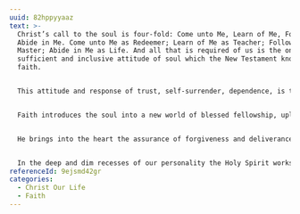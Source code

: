 ```yaml
---
uuid: 82hppyyaaz
text: >-
  Christ’s call to the soul is four-fold: Come unto Me, Learn of Me, Follow Me,
  Abide in Me. Come unto Me as Redeemer; Learn of Me as Teacher; Follow Me as
  Master; Abide in Me as Life. And all that is required of us is the one
  sufficient and inclusive attitude of soul which the New Testament knows as
  faith.


  This attitude and response of trust, self-surrender, dependence, is the essential attitude and response of the soul of man to God. Every sincere man knows full well the impossibility of realizing his true life in isolation, apart from God. Faith as man’s response to God for ever puts an end to the spiritual helplessness and hopelessness of the solitary man. It introduces him to a new relationship to God in Christ, and opens the door to the coming of the Holy Spirit of light and life. It is the means whereby the needed strength, satisfaction, and security come to the soul from fellowship with God.


  Faith introduces the soul into a new world of blessed fellowship, uplifting motives, satisfying experiences, and spiritual powers, and from the moment the attitude of trust is taken up the Holy Spirit begins His work of revealing Jesus Christ to the soul.


  He brings into the heart the assurance of forgiveness and deliverance from the burden of the past, he bestows on the soul the gift of the Divine life, and then he commences a work that is never finished in this life of assimilating our lives to that of Christ, working in us that Christlikeness which is the essential and unique element of the Gospel ethic.


  In the deep and dim recesses of our personality the Holy Spirit works His blessed and marvelous way, transfiguring character, uplifting ideals, inspiring hopes, creating joys, and providing perfect satisfaction. And as we continue to maintain and deepen the attitude of faith the Holy Spirit is enabled to do His work and we are enabled to receive more of His grace. "That we might receive the promise of the Spirit through faith" (Galatians 3:14). By every act of trust and self-surrender we receive ever larger measures of the life of Christ, and all the while we are being changed into the image of Christ "from glory to glory" by the Spirit of the Lord.
referenceId: 9ejsmd42gr
categories:
  - Christ Our Life
  - Faith
---
```

